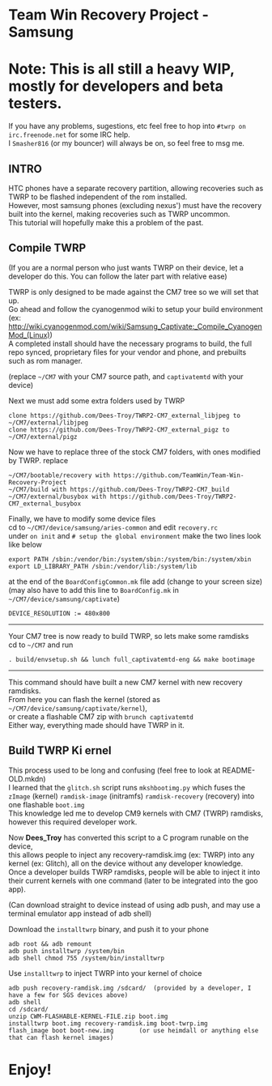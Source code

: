 Team Win Recovery Project - Samsung
===================================

Note: This is all still a heavy WIP, mostly for developers and beta testers.  
============================================================================

If you have any problems, sugestions, etc feel free to hop into `#twrp on irc.freenode.net` for some IRC help.  
I `Smasher816` (or my bouncer) will always be on, so feel free to msg me. 

INTRO
-----
HTC phones have a separate recovery partition, allowing recoveries such as TWRP to be flashed independent of the rom installed.  
However, most samsung phones (excluding nexus') must have the recovery built into the kernel, making recoveries such as TWRP uncommon.  
This tutorial will hopefully make this a problem of the past.   

Compile TWRP
------------
(If you are a normal person who just wants TWRP on their device, let a developer do this. You can follow the later part with relative ease)

TWRP is only designed to be made against the CM7 tree so we will set that up.  
Go ahead and follow the cyanogenmod wiki to setup your build environment  
(ex: http://wiki.cyanogenmod.com/wiki/Samsung_Captivate:_Compile_CyanogenMod_(Linux))  
A completed install should have the necessary programs to build, the full repo synced, proprietary files for your vendor and phone, and prebuilts such as rom manager.  

(replace `~/CM7` with your CM7 source path, and `captivatemtd` with your device)

Next we must add some extra folders used by TWRP  

    clone https://github.com/Dees-Troy/TWRP2-CM7_external_libjpeg to ~/CM7/external/libjpeg
    clone https://github.com/Dees-Troy/TWRP2-CM7_external_pigz to ~/CM7/external/pigz

Now we have to replace three of the stock CM7 folders, with ones modified by TWRP. replace  

    ~/CM7/bootable/recovery with https://github.com/TeamWin/Team-Win-Recovery-Project
    ~/CM7/build with https://github.com/Dees-Troy/TWRP2-CM7_build
    ~/CM7/external/busybox with https://github.com/Dees-Troy/TWRP2-CM7_external_busybox

Finally, we have to modify some device files  
cd to `~/CM7/device/samsung/aries-common` and edit `recovery.rc`  
under `on init` and `# setup the global environment` make the two lines look like below  

    export PATH /sbin:/vendor/bin:/system/sbin:/system/bin:/system/xbin
    export LD_LIBRARY_PATH /sbin:/vendor/lib:/system/lib

at the end of the `BoardConfigCommon.mk` file add (change to your screen size)  
(may also have to add this line to `BoardConfig.mk` in `~/CM7/device/samsung/captivate`)  

    DEVICE_RESOLUTION := 480x800

----

Your CM7 tree is now ready to build TWRP, so lets make some ramdisks  
cd to `~/CM7` and run  

    . build/envsetup.sh && lunch full_captivatemtd-eng && make bootimage

----

This command should have built a new CM7 kernel with new recovery ramdisks.  
From here you can flash the kernel (stored as `~/CM7/device/samsung/captivate/kernel`),  
or create a flashable CM7 zip with `brunch captivatemtd`  
Either way, everything made should have TWRP in it.  

Build TWRP Ki ernel
-----------------
This process used to be long and confusing (feel free to look at README-OLD.mkdn)  
I learned that the `glitch.sh` script runs `mkshbootimg.py` which fuses the `zImage` (kernel) `ramdisk-image` (initramfs) `ramdisk-recovery` (recovery) into one flashable `boot.img`  
This knowledge led me to develop CM9 kernels with CM7 (TWRP) ramdisks, however this required developer work.  

Now **Dees_Troy** has converted this script to a C program runable on the device,  
this allows people to inject any recovery-ramdisk.img (ex: TWRP) into any kernel (ex: Glitch), all on the device without any developer knowledge.  
Once a developer builds TWRP ramdisks, people will be able to inject it into their current kernels with one command (later to be integrated into the goo app).  

(Can download straight to device instead of using adb push, and may use a terminal emulator app instead of adb shell)  

Download the `installtwrp` binary, and push it to your phone  

    adb root && adb remount
    adb push installtwrp /system/bin
    adb shell chmod 755 /system/bin/installtwrp
    
Use `installtwrp` to inject TWRP into your kernel of choice  

    adb push recovery-ramdisk.img /sdcard/	(provided by a developer, I have a few for SGS devices above)
    adb shell
    cd /sdcard/
    unzip CWM-FLASHABLE-KERNEL-FILE.zip boot.img
    installtwrp boot.img recovery-ramdisk.img boot-twrp.img
    flash_image boot boot-new.img		(or use heimdall or anything else that can flash kernel images)

Enjoy!
======
